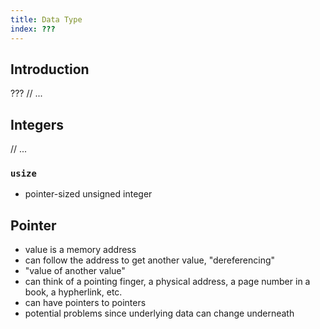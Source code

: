 ```yaml
---
title: Data Type
index: ???
---
```


## Introduction

???
// ...

## Integers

// ...

### `usize`

- pointer-sized unsigned integer



## Pointer

- value is a memory address
- can follow the address to get another value, "dereferencing"
- "value of another value"
- can think of a pointing finger, a physical address, a page number in a book, a hypherlink, etc.
- can have pointers to pointers
- potential problems since underlying data can change underneath
